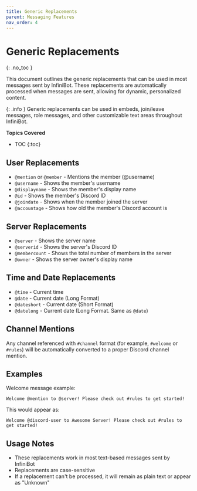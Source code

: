 ```yaml
---
title: Generic Replacements
parent: Messaging Features
nav_order: 4
---
```


# Generic Replacements
{: .no_toc }

This document outlines the generic replacements that can be used in most messages sent by InfiniBot. These replacements are automatically processed when messages are sent, allowing for dynamic, personalized content.

{: .info }
Generic replacements can be used in embeds, join/leave messages, role messages, and other customizable text areas throughout InfiniBot.

**Topics Covered**
- TOC
{:toc}

## User Replacements

- `@mention` or `@member` - Mentions the member (@username)
- `@username` - Shows the member's username
- `@displayname` - Shows the member's display name
- `@id` - Shows the member's Discord ID
- `@joindate` - Shows when the member joined the server
- `@accountage` - Shows how old the member's Discord account is

## Server Replacements

- `@server` - Shows the server name
- `@serverid` - Shows the server's Discord ID
- `@membercount` - Shows the total number of members in the server
- `@owner` - Shows the server owner's display name

## Time and Date Replacements

- `@time` - Current time
- `@date` - Current date (Long Format)
- `@dateshort` - Current date (Short Format)
- `@datelong` - Current date (Long Format. Same as `@date`)

## Channel Mentions

Any channel referenced with `#channel` format (for example, `#welcome` or `#rules`) will be automatically converted to a proper Discord channel mention.

## Examples

Welcome message example:
```
Welcome @mention to @server! Please check out #rules to get started!
```

This would appear as:
```
Welcome @discord-user to Awesome Server! Please check out #rules to get started!
```

## Usage Notes

- These replacements work in most text-based messages sent by InfiniBot
- Replacements are case-sensitive
- If a replacement can't be processed, it will remain as plain text or appear as "Unknown"
